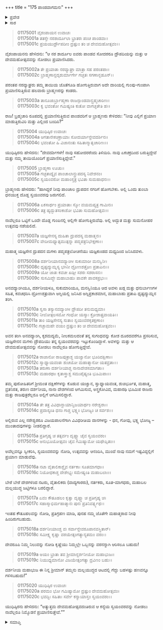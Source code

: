 +++
title = "175 ಪಾಂಡವಾಗಮನಃ"
+++

<details><summary>ಪ್ರವೇಶ</summary>


।।   ಓಂ ಓಂ ನಮೋ ನಾರಾಯಣಾಯ।।   ಶ್ರೀ ವೇದವ್ಯಾಸಾಯ ನಮಃ ।।

ಶ್ರೀ ಕೃಷ್ಣದ್ವೈಪಾಯನ ವೇದವ್ಯಾಸ ವಿರಚಿತ  

**ಶ್ರೀ ಮಹಾಭಾರತ**

**ಆದಿ ಪರ್ವ**

**ಸ್ವಯಂವರ ಪರ್ವ**

**ಅಧ್ಯಾಯ 175**

</details>


<details><summary>ಸಾರ</summary>

ಬ್ರಾಹ್ಮಣರೊಂದಿಗೆ ದ್ರೌಪದೀ ಸ್ವಯಂವರದ ಕುರಿತು ಮಾತನಾಡಿಕೊಳ್ಳುತ್ತಾ ಬ್ರಾಹ್ಮಣ ವೇಶದಲ್ಲಿದ್ದ ಪಾಂಡವರು ಪಾಂಚಾಲ ನಗರಿಗೆ ಪ್ರಯಾಣಿಸಿದ್ದುದು (1-20).

</details>


> 01175001 ವೈಶಂಪಾಯನ ಉವಾಚ।  
01175001a ತತಸ್ತೇ ನರಶಾರ್ದೂಲಾ ಭ್ರಾತರಃ ಪಂಚ ಪಾಂಡವಾಃ।  
01175001c ಪ್ರಯಯುರ್ದ್ರೌಪದೀಂ ದ್ರಷ್ಟುಂ ತಂ ಚ ದೇವಮಹೋತ್ಸವಂ।।

ವೈಶಂಪಾಯನನು ಹೇಳಿದನು: “ಆ ನರ ಶಾರ್ದೂಲ ಐವರು ಪಾಂಡವ ಸೋದರರೂ ದ್ರೌಪದಿಯನ್ನು ಮತ್ತು ಆ ದೇವಮಹೋತ್ಸವವನ್ನು ನೋಡಲು ಪ್ರಯಾಣಿಸಿದರು.

> 01175002a ತೇ ಪ್ರಯಾತಾ ನರವ್ಯಾಘ್ರಾ ಮಾತ್ರಾ ಸಹ ಪರಂತಪಾಃ।  
01175002c ಬ್ರಾಹ್ಮಣಾನ್ದದೃಶುರ್ಮಾರ್ಗೇ ಗಚ್ಛತಃ ಸಗಣಾನ್ಬಹೂನ್।।

ಪರಂತಪ ನರವ್ಯಾಘ್ರರು ತಮ್ಮ ತಾಯಿಯ ಜೊತೆಗೂಡಿ ಹೋಗುತ್ತಿರುವಾಗ ಅದೇ ದಾರಿಯಲ್ಲಿ ಗುಂಪು-ಗುಂಪಾಗಿ ಪ್ರಯಾಣಿಸುತ್ತಿರುವ ಹಲವಾರು ಬ್ರಾಹ್ಮಣರನ್ನು ಕಂಡರು.

> 01175003a ತಾನೂಚುರ್ಬ್ರಾಹ್ಮಣಾ ರಾಜನ್ಪಾಂಡವಾನ್ಬ್ರಹ್ಮಚಾರಿಣಃ।   
01175003c ಕ್ವ ಭವಂತೋ ಗಮಿಷ್ಯಂತಿ ಕುತೋ ವಾಗಚ್ಛತೇತಿ ಹ।।

ರಾಜ! ಬ್ರಹ್ಮಚಾರಿ ರೂಪದಲ್ಲಿ ಪ್ರಯಾಣಿಸುತ್ತಿರುವ ಪಾಂಡವರಿಗೆ ಆ ಬ್ರಾಹ್ಮಣರು ಕೇಳಿದರು: “ನೀವು ಎಲ್ಲಿಗೆ ಪ್ರಯಾಣ ಮಾಡುತ್ತಿರುವಿರಿ ಮತ್ತು ಎಲ್ಲಿಂದ ಬಂದಿರಿ?”

> 01175004 ಯುಧಿಷ್ಠಿರ ಉವಾಚ।   
01175004a ಆಗತಾನೇಕಚಕ್ರಾಯಾಃ ಸೋದರ್ಯಾನ್ದೇವದರ್ಶಿನಃ।  
01175004c ಭವಂತೋ ಹಿ ವಿಜಾನಂತು ಸಹಿತಾನ್ಮಾತೃಚಾರಿಣಃ।।

ಯುಧಿಷ್ಠಿರನು ಹೇಳಿದನು: “ದೇವದರ್ಶಿಗಳೇ! ನಾವು ಸಹೋದರರೆಂದು ತಿಳಿಯಿರಿ. ನಾವು ಏಕಚಕ್ರದಿಂದ ಬರುತ್ತಿದ್ದೇವೆ ಮತ್ತು ನಮ್ಮ ತಾಯಿಯೊಂದಿಗೆ ಪ್ರಯಾಣಿಸುತ್ತಿದ್ದೇವೆ.”

> 01175005 ಬ್ರಾಹ್ಮಣಾ ಊಚುಃ।  
01175005a ಗಚ್ಛತಾದ್ಯೈವ ಪಾಂಚಾಲಾನ್ದ್ರುಪದಸ್ಯ ನಿವೇಶನಂ।  
01175005c ಸ್ವಯಂವರೋ ಮಹಾಂಸ್ತತ್ರ ಭವಿತಾ ಸುಮಹಾಧನಃ।।

ಬ್ರಾಹ್ಮಣರು ಹೇಳಿದರು: “ಹಾಗಿದ್ದರೆ ನೀವು ಪಾಂಚಾಲ ದ್ರುಪದನ ನಗರಿಗೆ ಹೋಗಬೇಕು. ಅಲ್ಲಿ ಒಂದು ತುಂಬಾ ಧನಯುಕ್ತ ದೊಡ್ಡ ಸ್ವಯಂವರವು ಜರುಗಲಿದೆ.

> 01175006a ಏಕಸಾರ್ಥಂ ಪ್ರಯಾತಾಃ ಸ್ಮೋ ವಯಮಪ್ಯತ್ರ ಗಾಮಿನಃ।  
01175006c ತತ್ರ ಹ್ಯದ್ಭುತಸಂಕಾಶೋ ಭವಿತಾ ಸುಮಹೋತ್ಸವಃ।।

ನಾವೆಲ್ಲರೂ ಒಟ್ಟಿಗೆ ಒಂದೇ ದೊಡ್ಡ ಗುಂಪಿನಲ್ಲಿ ಅಲ್ಲಿಗೇ ಹೋಗುತ್ತಿರುವೆವು. ಅಲ್ಲಿ ಅದ್ಭುತ ಮತ್ತು ಸುಮನೋಹರ ಉತ್ಸವವು ನಡೆಯಲಿದೆ.

> 01175007a ಯಜ್ಞಸೇನಸ್ಯ ದುಹಿತಾ ದ್ರುಪದಸ್ಯ ಮಹಾತ್ಮನಃ।  
01175007c ವೇದೀಮಧ್ಯಾತ್ಸಮುತ್ಪನ್ನಾ ಪದ್ಮಪತ್ರನಿಭೇಕ್ಷಣಾ।।

ಮಹಾತ್ಮ ಯಜ್ಞಸೇನ ದ್ರುಪದನ ಮಗಳು ಪದ್ಮಪತ್ರಲೋಚನೆಯು ಯಜ್ಞಕುಂಡದ ಮಧ್ಯದಿಂದ ಜನಿಸಿದವಳು.

> 01175008a ದರ್ಶನೀಯಾನವದ್ಯಾಂಗೀ ಸುಕುಮಾರೀ ಮನಸ್ವಿನೀ।  
01175008c ಧೃಷ್ಟದ್ಯುಮ್ನಸ್ಯ ಭಗಿನೀ ದ್ರೋಣಶತ್ರೋಃ ಪ್ರತಾಪಿನಃ।।   
01175009a ಯೋ ಜಾತಃ ಕವಚೀ ಖಡ್ಗೀ ಸಶರಃ ಸಶರಾಸನಃ।  
01175009c ಸುಸಮಿದ್ಧೇ ಮಹಾಬಾಹುಃ ಪಾವಕೇ ಪಾವಕಪ್ರಭಃ।।

ಅನವದ್ಯಾಂಗಿಯೂ, ದರ್ಶನೀಯಳೂ, ಸುಕುಮಾರಿಯೂ, ಮನಸ್ವಿನಿಯೂ ಆದ ಅವಳು ಖಡ್ಗ ಮತ್ತು ಧನುರ್ಬಾಣಗಳ ಸಹಿತ, ಕವಚಧರಿಸಿ ದ್ರೋಣಶತ್ರುವಾಗಿ ಅಗ್ನಿಯಲ್ಲಿ ಜನಿಸಿದ ಅಗ್ನಿಪ್ರಕಾಶಮಾನ, ಮಹಾಬಾಹು ಪ್ರತಾಪಿ ಧೃಷ್ಟದ್ಯುಮ್ನನ ತಂಗಿ.

> 01175010a ಸ್ವಸಾ ತಸ್ಯಾನವದ್ಯಾಂಗೀ ದ್ರೌಪದೀ ತನುಮಧ್ಯಮಾ।  
01175010c ನೀಲೋತ್ಪಲಸಮೋ ಗಂಧೋ ಯಸ್ಯಾಃ ಕ್ರೋಶಾತ್ಪ್ರವಾಯತಿ।।  
01175011a ತಾಂ ಯಜ್ಞಸೇನಸ್ಯ ಸುತಾಂ ಸ್ವಯಂವರಕೃತಕ್ಷಣಾಂ।  
01175011c ಗಚ್ಛಾಮಹೇ ವಯಂ ದ್ರಷ್ಟುಂ ತಂ ಚ ದೇವಮಹೋತ್ಸವಂ।।

ಅವನ ತಂಗಿ ಅನವದ್ಯಾಂಗಿ, ಕೃಶಮದ್ಯಮೆ, ನೀಲಕಮಲದಂತೆ ತನ್ನ ಸುಗಂಧವನ್ನು ಕೋಶ ದೂರದವರೆಗೂ ಪ್ರಸರಿಸುವ, ಯಜ್ಞಸೇನನ ಮಗಳು ದ್ರೌಪದಿಯು ತನ್ನ ಸ್ವಯಂವರವನ್ನು ಇಟ್ಟುಕೊಂಡಿದ್ದಾಳೆ. ಅವಳನ್ನು ಮತ್ತು ಆ ದೇವಮಹೋತ್ಸವವನ್ನು ನೋಡಲು ನಾವೆಲ್ಲರೂ ಹೋಗುತ್ತಿದ್ದೇವೆ.

> 01175012a ರಾಜಾನೋ ರಾಜಪುತ್ರಾಶ್ಚ ಯಜ್ವಾನೋ ಭೂರಿದಕ್ಷಿಣಾಃ।  
01175012c ಸ್ವಾಧ್ಯಾಯವಂತಃ ಶುಚಯೋ ಮಹಾತ್ಮಾನೋ ಯತವ್ರತಾಃ।।  
01175013a ತರುಣಾ ದರ್ಶನೀಯಾಶ್ಚ ನಾನಾದೇಶಸಮಾಗತಾಃ।   
01175013c ಮಹಾರಥಾಃ ಕೃತಾಸ್ತ್ರಾಶ್ಚ ಸಮುಪೈಷ್ಯಂತಿ ಭೂಮಿಪಾಃ।।

ತಮ್ಮ ಪುರೋಹಿತರಿಗೆ ಶ್ರೀಮಂತ ದಕ್ಷಿಣೆಗಳನ್ನು ಕೊಡುವ ಯಜ್ವಾನ, ಸ್ವಾಧ್ಯಾಯವಂತ, ಶುಚಿರ್ಭೂತ, ಮಹಾತ್ಮ, ವ್ರತನಿರತ, ತರುಣ ದರ್ಶನೀಯ, ನಾನಾ ದೇಶಗಳಿಂದ ಆಗಮಿಸುವ, ಅಸ್ತ್ರಕೋವಿದ, ಮಹಾರಥಿ ಭೂಮಿಪ ರಾಜರು ಮತ್ತು ರಾಜಪುತ್ರರೆಲ್ಲರೂ ಅಲ್ಲಿಗೆ ಆಗಮಿಸಲಿದ್ದಾರೆ.

> 01175014a ತೇ ತತ್ರ ವಿವಿಧಾನ್ದಾಯಾನ್ವಿಜಯಾರ್ಥಂ ನರೇಶ್ವರಾಃ।  
01175014c ಪ್ರದಾಸ್ಯಂತಿ ಧನಂ ಗಾಶ್ಚ ಭಕ್ಷ್ಯಂ ಭೋಜ್ಯಂ ಚ ಸರ್ವಶಃ।।

ಅಲ್ಲಿರುವ ಎಲ್ಲ ನರೇಶ್ವರರೂ ವಿಜಯಪಾಲನೆಗಾಗಿ ವಿವಿಧರೀತಿಯ ದಾನಗಳನ್ನು - ಧನ, ಗೋವು, ಭಕ್ಷ್ಯ ಭೋಜ್ಯ –ಮುಂತಾದವುಗಳನ್ನು ನೀಡಲಿದ್ದಾರೆ.

> 01175015a ಪ್ರತಿಗೃಹ್ಯ ಚ ತತ್ಸರ್ವಂ ದೃಷ್ಟ್ವಾ ಚೈವ ಸ್ವಯಂವರಂ।  
01175015c ಅನುಭೂಯೋತ್ಸವಂ ಚೈವ ಗಮಿಷ್ಯಾಮೋ ಯಥೇಪ್ಸಿತಂ।।

ಅವೆಲ್ಲವನ್ನೂ ಸ್ವೀಕರಿಸಿ, ಸ್ವಯಂವರವನ್ನು ನೋಡಿ, ಉತ್ಸವವನ್ನು ಆನಂದಿಸಿ, ಮುಂದೆ ನಾವು ನಮಗೆ ಇಷ್ಟವಿದ್ದಲ್ಲಿಗೆ ಪ್ರಯಾಣ ಮಾಡುವೆವು.

> 01175016a ನಟಾ ವೈತಾಲಿಕಾಶ್ಚೈವ ನರ್ತಕಾಃ ಸೂತಮಾಗಧಾಃ।  
01175016c ನಿಯೋಧಕಾಶ್ಚ ದೇಶೇಭ್ಯಃ ಸಮೇಷ್ಯಂತಿ ಮಹಾಬಲಾಃ।।

ಬೇರೆ ಬೇರೆ ದೇಶಗಳಿಂದ ನಟರು, ವೈತಾಲಿಕರು (ವಾದ್ಯಗಾರರು), ನರ್ತಕರು, ಸೂತ-ಮಾಗಧರು, ಮಹಾಬಲ ಮಲ್ಲಯುದ್ಧ ಜಟ್ಟಿಗಳೂ ಬರಲಿದ್ದಾರೆ.

> 01175017a ಏವಂ ಕೌತೂಹಲಂ ಕೃತ್ವಾ ದೃಷ್ಟ್ವಾ ಚ ಪ್ರತಿಗೃಹ್ಯ ಚ।  
01175017c ಸಹಾಸ್ಮಾಭಿರ್ಮಹಾತ್ಮಾನಃ ಪುನಃ ಪ್ರತಿನಿವರ್ತ್ಸ್ಯಥ।।

ಇಂತಹ ಕೌತೂಹಲವನ್ನು ನೋಡಿ, ಪ್ರತಿಗ್ರಹಣ ಮಾಡಿ, ಪುನಹ ನಮ್ಮ ಜೊತೆಗೇ ಮಹಾತ್ಮರಾದ ನೀವು ಹಿಂದಿರುಗಬಹುದು.

> 01175018a ದರ್ಶನೀಯಾಂಶ್ಚ ವಃ ಸರ್ವಾನ್ದೇವರೂಪಾನವಸ್ಥಿತಾನ್।   
01175018c ಸಮೀಕ್ಷ್ಯ ಕೃಷ್ಣಾ ವರಯೇತ್ಸಂಗತ್ಯಾನ್ಯತಮಂ ವರಂ।।

ದೇವರೂಪಿ ನಿಮ್ಮ ನಿಲುವನ್ನು ನೋಡಿ ಕೃಷ್ಣೆಯು ನಿಮ್ಮಲ್ಲೇ ಒಬ್ಬನನ್ನು ವರನನ್ನಾಗಿ ಆರಿಸಲೂ ಬಹುದು!

> 01175019a ಅಯಂ ಭ್ರಾತಾ ತವ ಶ್ರೀಮಾನ್ದರ್ಶನೀಯೋ ಮಹಾಭುಜಃ।  
01175019c ನಿಯುಧ್ಯಮಾನೋ ವಿಜಯೇತ್ಸಂಗತ್ಯಾ ದ್ರವಿಣಂ ಬಹು।।

ದರ್ಶನೀಯ ಮಹಾಭುಜ ಈ ನಿನ್ನ ಶ್ರೀಮಾನ್ ತಮ್ಮನು ಮಲ್ಲಯುದ್ಧದ ಆಟದಲ್ಲಿ ಗೆದ್ದು ಬಹಳಷ್ಟು ಹಣವನ್ನೂ ಗಳಿಸಬಹುದು!”

> 01175020 ಯುಧಿಷ್ಠಿರ ಉವಾಚ।  
01175020a ಪರಮಂ ಭೋ ಗಮಿಷ್ಯಾಮೋ ದ್ರಷ್ಟುಂ ದೇವಮಹೋತ್ಸವಂ।  
01175020c ಭವದ್ಭಿಃ ಸಹಿತಾಃ ಸರ್ವೇ ಕನ್ಯಾಯಾಸ್ತಂ ಸ್ವಯಂವರಂ।।

ಯುಧಿಷ್ಠಿರನು ಹೇಳಿದನು: “ಅತ್ಯುತ್ತಮ ದೇವಮಹೋತ್ಸವದಂತಿರುವ ಆ ಕನ್ಯೆಯ ಸ್ವಯಂವರವನ್ನು ನೋಡಲು ನಾವೆಲ್ಲರೂ ನಿಮ್ಮೊಡನೆ ಪ್ರಯಾಣಿಸುತ್ತೇವೆ.””


<details><summary>ಸಮಾಪ್ತಿ</summary>

ಇತಿ ಶ್ರೀ ಮಹಾಭಾರತೇ ಆದಿಪರ್ವಣಿ ಸ್ವಯಂವರಪರ್ವಣಿ ಪಾಂಡವಾಗಮನೇ ಪಂಚಸಪ್ತತ್ಯಧಿಕಶತತಮೋಽಧ್ಯಾಯ:।।  
ಇದು ಶ್ರೀ ಮಹಾಭಾರತದಲ್ಲಿ ಆದಿಪರ್ವದಲ್ಲಿ ಸ್ವಯಂವರಪರ್ವದಲ್ಲಿ ಪಾಂಡವಾಗಮನದಲ್ಲಿ ನೂರಾಎಪ್ಪತ್ತೈದನೆಯ ಅಧ್ಯಾಯವು.

</details>

